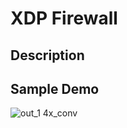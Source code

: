 # XDP Firewall

## Description

## Sample Demo
![out_1 4x_conv](https://user-images.githubusercontent.com/80178753/183097395-827860fa-a759-4995-9d67-287e7d8abc29.gif)
